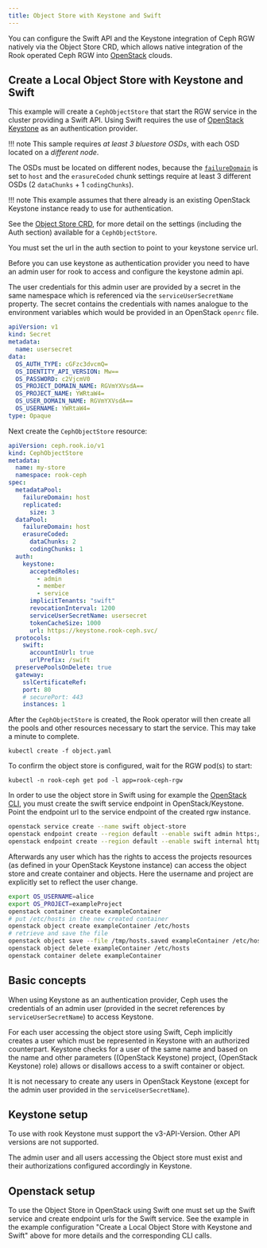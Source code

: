```yaml
---
title: Object Store with Keystone and Swift
---
```


You can configure the Swift API and the Keystone integration of Ceph RGW natively via the Object Store CRD, which allows native integration of the Rook operated Ceph RGW into [OpenStack](https://www.openstack.org/) clouds.

## Create a Local Object Store with Keystone and Swift

This example will create a `CephObjectStore` that start the RGW service in the cluster providing a Swift API.
Using Swift requires the use of [OpenStack Keystone](https://docs.openstack.org/keystone/latest/) as an authentication provider.

!!! note
This sample requires *at least 3 bluestore OSDs*, with each OSD located on a *different node*.

The OSDs must be located on different nodes, because the [`failureDomain`](../../CRDs/Block-Storage/ceph-block-pool-crd.md#spec) is set to `host` and the `erasureCoded` chunk settings require at least 3 different OSDs (2 `dataChunks` + 1 `codingChunks`).

!!! note
This example assumes that there already is an existing OpenStack Keystone instance ready to use for authentication.

See the [Object Store CRD](../../CRDs/Object-Storage/ceph-object-store-crd.md#object-store-settings), for more detail on the settings (including the Auth section) available for a `CephObjectStore`.

You must set the url in the auth section to point to your keystone service url.

Before you can use keystone as authentication provider you need to have an admin user for rook to access and configure the keystone admin api.

The user credentials for this admin user are provided by a secret in the same namespace which is referenced via the `serviceUserSecretName` property.
The secret contains the credentials with names analogue to the environment variables which would be provided in an OpenStack `openrc` file.

```yaml
apiVersion: v1
kind: Secret
metadata:
  name: usersecret
data:
  OS_AUTH_TYPE: cGFzc3dvcmQ=
  OS_IDENTITY_API_VERSION: Mw==
  OS_PASSWORD: c2VjcmV0
  OS_PROJECT_DOMAIN_NAME: RGVmYXVsdA==
  OS_PROJECT_NAME: YWRtaW4=
  OS_USER_DOMAIN_NAME: RGVmYXVsdA==
  OS_USERNAME: YWRtaW4=
type: Opaque
```

Next create the `CephObjectStore` resource:

```yaml
apiVersion: ceph.rook.io/v1
kind: CephObjectStore
metadata:
  name: my-store
  namespace: rook-ceph
spec:
  metadataPool:
    failureDomain: host
    replicated:
      size: 3
  dataPool:
    failureDomain: host
    erasureCoded:
      dataChunks: 2
      codingChunks: 1
  auth:
    keystone:
      acceptedRoles:
        - admin
        - member
        - service
      implicitTenants: "swift"
      revocationInterval: 1200
      serviceUserSecretName: usersecret
      tokenCacheSize: 1000
      url: https://keystone.rook-ceph.svc/
  protocols:
    swift:
      accountInUrl: true
      urlPrefix: /swift  
  preservePoolsOnDelete: true
  gateway:
    sslCertificateRef:
    port: 80
    # securePort: 443
    instances: 1
```

After the `CephObjectStore` is created, the Rook operator will then create all the pools and other resources necessary to start the service. This may take a minute to complete.

```console
kubectl create -f object.yaml
```

To confirm the object store is configured, wait for the RGW pod(s) to start:

```console
kubectl -n rook-ceph get pod -l app=rook-ceph-rgw
```

In order to use the object store in Swift using for example the [OpenStack CLI](https://docs.openstack.org/python-openstackclient/latest/), you must create the swift service endpoint in OpenStack/Keystone.
Point the endpoint url to the service endpoint of the created rgw instance.

```sh
openstack service create --name swift object-store
openstack endpoint create --region default --enable swift admin https://rook-ceph-rgw-default.rook-ceph.svc/swift/v1
openstack endpoint create --region default --enable swift internal https://rook-ceph-rgw-default.rook-ceph.svc/swift/v1
```

Afterwards any user which has the rights to access the projects resources (as defined in your OpenStack Keystone instance) can access the object store and create container and objects.
Here the username and project are explicitly set to reflect the user change.

```sh
export OS_USERNAME=alice
export OS_PROJECT=exampleProject
openstack container create exampleContainer
# put /etc/hosts in the new created container
openstack object create exampleContainer /etc/hosts
# retrieve and save the file
openstack object save --file /tmp/hosts.saved exampleContainer /etc/hosts
openstack object delete exampleContainer /etc/hosts
openstack container delete exampleContainer 
```

## Basic concepts

When using Keystone as an authentication provider, Ceph uses the credentials of an admin user (provided in the secret references by `serviceUserSecretName`) to access Keystone.

For each user accessing the object store using Swift, Ceph implicitly creates a user which must be represented in Keystone with an authorized counterpart.
Keystone checks for a user of the same name and based on the name and other parameters ((OpenStack Keystone) project, (OpenStack Keystone) role) allows or disallows access to a swift container or object. 

It is not necessary to create any users in OpenStack Keystone (except for the admin user provided in the `serviceUserSecretName`).

## Keystone setup

To use with rook Keystone must support the v3-API-Version. Other API versions are not supported.

The admin user and all users accessing the Object store must exist and their authorizations configured accordingly in Keystone.

## Openstack setup

To use the Object Store in OpenStack using Swift one must set up the Swift service and create endpoint urls for the Swift service.
See the example in the example configuration "Create a Local Object Store with Keystone and Swift" above for more details and the corresponding CLI calls.